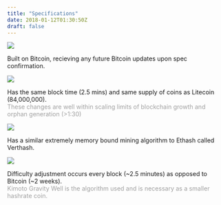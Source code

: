```yaml
---
title: "Specifications"
date: 2018-01-12T01:30:50Z
draft: false
---
```



<img src="../images/bitcoin.png">


Built on Bitcoin, recieving any future Bitcoin updates upon spec confirmation.



<img src="../images/litecoin.png">


Has the same block time (2.5 mins) and same supply of coins as Litecoin (84,000,000).
<span style="opacity: 0.4; display: block;">These changes are well within scaling limits of blockchain growth and orphan generation (>1:30)</span>



<img src="../images/ethereum.png">


Has a similar extremely memory bound mining algorithm to Ethash called Verthash.


<img src="../images/kgw.png">


Difficulty adjustment occurs every block (~2.5 minutes) as opposed to Bitcoin (~2 weeks).
<span style="opacity: 0.4; display: block;">Kimoto Gravity Well is the algorithm used and is necessary as a smaller hashrate coin.</span>







